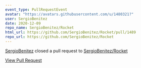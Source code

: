 ```yaml
---
event_type: PullRequestEvent
avatar: "https://avatars.githubusercontent.com/u/1480321?"
user: SergioBenitez
date: 2020-12-09
repo_name: SergioBenitez/Rocket
html_url: https://github.com/SergioBenitez/Rocket/pull/1489
repo_url: https://github.com/SergioBenitez/Rocket
---
```


<a href='https://github.com/SergioBenitez' target='_blank'>SergioBenitez</a> closed a pull request to <a href='https://github.com/SergioBenitez/Rocket' target='_blank'>SergioBenitez/Rocket</a>

<a href='https://github.com/SergioBenitez/Rocket/pull/1489' target='_blank'>View Pull Request</a>